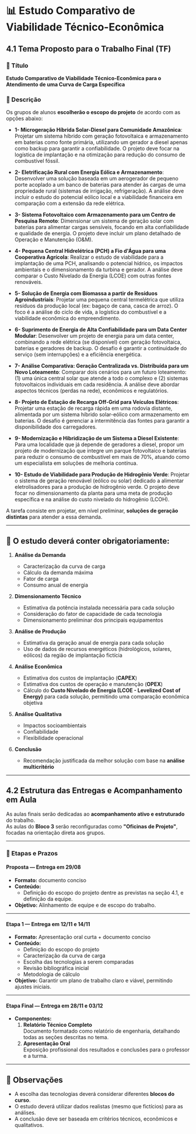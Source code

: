 # 📊 Estudo Comparativo de Viabilidade Técnico-Econômica

## 4.1 Tema Proposto para o Trabalho Final (TF)

### 📌 Título
**Estudo Comparativo de Viabilidade Técnico-Econômica para o Atendimento de uma Curva de Carga Específica**

### 📝 Descrição
Os grupos de alunos **escolherão o escopo do projeto** de acordo com as opções abaixo:

- **1- Microgeração Híbrida Solar-Diesel para Comunidade Amazônica**: Projetar um sistema híbrido com geração fotovoltaica e armazenamento em baterias como fonte primária, utilizando um gerador a diesel apenas como backup para garantir a confiabilidade. O projeto deve focar na logística de implantação e na otimização para redução do consumo de combustível fóssil.

- **2- Eletrificação Rural com Energia Eólica e Armazenamento**: Desenvolver uma solução baseada em um aerogerador de pequeno porte acoplado a um banco de baterias para atender às cargas de uma propriedade rural (sistemas de irrigação, refrigeração). A análise deve incluir o estudo do potencial eólico local e a viabilidade financeira em comparação com a extensão da rede elétrica.   

- **3- Sistema Fotovoltaico com Armazenamento para um Centro de Pesquisa Remoto**: Dimensionar um sistema de geração solar com baterias para alimentar cargas sensíveis, focando em alta confiabilidade e qualidade de energia. O projeto deve incluir um plano detalhado de Operação e Manutenção (O&M).   

- **4- Pequena Central Hidrelétrica (PCH) a Fio d'Água para uma Cooperativa Agrícola**: Realizar o estudo de viabilidade para a implantação de uma PCH, analisando o potencial hídrico, os impactos ambientais e o dimensionamento da turbina e gerador. A análise deve comparar o Custo Nivelado da Energia (LCOE) com outras fontes renováveis.

- **5- Solução de Energia com Biomassa a partir de Resíduos Agroindustriais**: Projetar uma pequena central termelétrica que utiliza resíduos da produção local (ex: bagaço de cana, casca de arroz). O foco é a análise do ciclo de vida, a logística do combustível e a viabilidade econômica do empreendimento.

- **6- Suprimento de Energia de Alta Confiabilidade para um Data Center Modular**: Desenvolver um projeto de energia para um data center, combinando a rede elétrica (se disponível) com geração fotovoltaica, baterias e geradores de backup. O desafio é garantir a continuidade do serviço (sem interrupções) e a eficiência energética.

- **7- Análise Comparativa: Geração Centralizada vs. Distribuída para um Novo Loteamento**: Comparar dois cenários para um futuro loteamento: (1) uma única central solar que atende a todo o complexo e (2) sistemas fotovoltaicos individuais em cada residência. A análise deve abordar aspectos técnicos (perdas na rede), econômicos e regulatórios.   

- **8- Projeto de Estação de Recarga Off-Grid para Veículos Elétricos**: Projetar uma estação de recarga rápida em uma rodovia distante, alimentada por um sistema híbrido solar-eólico com armazenamento em baterias. O desafio é gerenciar a intermitência das fontes para garantir a disponibilidade dos carregadores.

- **9- Modernização e Hibridização de um Sistema a Diesel Existente**: Para uma localidade que já depende de geradores a diesel, propor um projeto de modernização que integre um parque fotovoltaico e baterias para reduzir o consumo de combustível em mais de 70%, atuando como um especialista em soluções de melhoria contínua.

- **10- Estudo de Viabilidade para Produção de Hidrogênio Verde**: Projetar o sistema de geração renovável (eólico ou solar) dedicado a alimentar eletrolisadores para a produção de hidrogênio verde. O projeto deve focar no dimensionamento da planta para uma meta de produção específica e na análise do custo nivelado do hidrogênio (LCOH).

A tarefa consiste em projetar, em nível preliminar, **soluções de geração distintas** para atender a essa demanda.

---

## 📑 O estudo deverá conter obrigatoriamente:

1. **Análise da Demanda**
   - Caracterização da curva de carga
   - Cálculo da demanda máxima
   - Fator de carga
   - Consumo anual de energia

2. **Dimensionamento Técnico**
   - Estimativa da potência instalada necessária para cada solução
   - Consideração do fator de capacidade de cada tecnologia
   - Dimensionamento preliminar dos principais equipamentos

3. **Análise de Produção**
   - Estimativa da geração anual de energia para cada solução
   - Uso de dados de recursos energéticos (hidrológicos, solares, eólicos) da região de implantação fictícia

4. **Análise Econômica**
   - Estimativa dos custos de implantação (**CAPEX**)
   - Estimativa dos custos de operação e manutenção (**OPEX**)
   - Cálculo do **Custo Nivelado de Energia (LCOE - Levelized Cost of Energy)** para cada solução, permitindo uma comparação econômica objetiva

5. **Análise Qualitativa**
   - Impactos socioambientais
   - Confiabilidade
   - Flexibilidade operacional

6. **Conclusão**
   - Recomendação justificada da melhor solução com base na **análise multicritério**

---

## 4.2 Estrutura das Entregas e Acompanhamento em Aula

As aulas finais serão dedicadas ao **acompanhamento ativo e estruturado** do trabalho.  
As aulas do **Bloco 3** serão reconfiguradas como **"Oficinas de Projeto"**, focadas na orientação direta aos grupos.

---

### 📅 Etapas e Prazos

#### **Proposta** — Entrega em **29/08**
- **Formato:** documento conciso
- **Conteúdo:**
  - Definição do escopo do projeto dentre as previstas na seção 4.1, e definição da equipe.
- **Objetivo:** Alinhamento de equipe e de escopo do trabalho.

---

#### **Etapa 1** — Entrega em **12/11** e **14/11**
- **Formato:** Apresentação oral curta + documento conciso
- **Conteúdo:**
  - Definição do escopo do projeto
  - Caracterização da curva de carga
  - Escolha das tecnologias a serem comparadas
  - Revisão bibliográfica inicial
  - Metodologia de cálculo
- **Objetivo:** Garantir um plano de trabalho claro e viável, permitindo ajustes iniciais.

---

#### **Etapa Final** — Entrega em **28/11** e **03/12**
- **Componentes:**
  1. **Relatório Técnico Completo**  
     Documento formatado como relatório de engenharia, detalhando todas as seções descritas no tema.
  2. **Apresentação Oral**  
     Exposição profissional dos resultados e conclusões para o professor e a turma.

---

## 📌 Observações
- A escolha das tecnologias deverá considerar diferentes **blocos do curso**.
- O estudo deverá utilizar dados realistas (mesmo que fictícios) para as análises.
- A conclusão deve ser baseada em critérios técnicos, econômicos e qualitativos.

